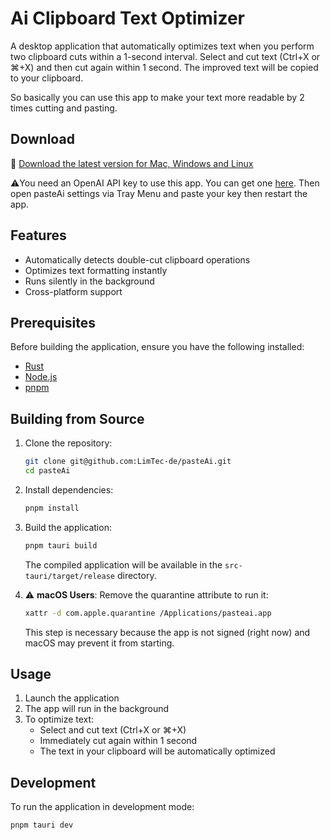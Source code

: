# Ai Clipboard Text Optimizer

A desktop application that automatically optimizes text when you perform two clipboard cuts within a 1-second interval.
Select and cut text (Ctrl+X or ⌘+X) and then cut again within 1 second. The improved text will be copied to your clipboard.

So basically you can use this app to make your text more readable by 2 times cutting and pasting.

## Download

💾 [Download the latest version for Mac, Windows and Linux](https://github.com/LimTec-de/pasteAi/releases/latest)

⚠️You need an OpenAI API key to use this app. You can get one [here](https://platform.openai.com/api-keys).
Then open pasteAi settings via Tray Menu and paste your key then restart the app.

## Features

- Automatically detects double-cut clipboard operations
- Optimizes text formatting instantly
- Runs silently in the background
- Cross-platform support

## Prerequisites

Before building the application, ensure you have the following installed:
- [Rust](https://www.rust-lang.org/tools/install)
- [Node.js](https://nodejs.org/)
- [pnpm](https://pnpm.io/installation)

## Building from Source

1. Clone the repository:
   ```bash
   git clone git@github.com:LimTec-de/pasteAi.git
   cd pasteAi
   ```

2. Install dependencies:
   ```bash
   pnpm install
   ```

3. Build the application:
   ```bash
   pnpm tauri build
   ```

   The compiled application will be available in the `src-tauri/target/release` directory.

4. ⚠️ **macOS Users**: Remove the quarantine attribute to run it:
   ```bash
   xattr -d com.apple.quarantine /Applications/pasteai.app
   ```

   This step is necessary because the app is not signed (right now) and macOS may prevent it from starting.

## Usage

1. Launch the application
2. The app will run in the background
3. To optimize text:
   - Select and cut text (Ctrl+X or ⌘+X)
   - Immediately cut again within 1 second
   - The text in your clipboard will be automatically optimized

## Development

To run the application in development mode:
```bash
pnpm tauri dev